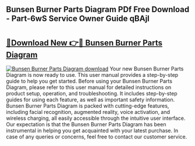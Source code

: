 ## Bunsen Burner Parts Diagram PDf Free Download - Part-6wS Service Owner Guide qBAjI

# <h2><a href="http://dfibvy.blite.top/?on=Bunsen+Burner+Parts+Diagram">🔗Download New 👉🔴 Bunsen Burner Parts Diagram</a></h2>

[![Bunsen Burner Parts Diagram download](https://i.imgur.com/lujVjoI.png)](http://dfibvy.blite.top/?on=Bunsen+Burner+Parts+Diagram)
Your new Bunsen Burner Parts Diagram is now ready to use. This user manual provides a step-by-step guide to help you get started. Before using your Bunsen Burner Parts Diagram, please refer to this user manual for detailed instructions on product setup, operation, and troubleshooting. It includes step-by-step guides for using each feature, as well as important safety information. Bunsen Burner Parts Diagram is packed with cutting-edge features, including facial recognition, augmented reality, voice activation, and wireless charging, all easily accessible through the intuitive user interface. Our expectation is that the Bunsen Burner Parts Diagram has been instrumental in helping you get acquainted with your latest purchase. In case of any queries or concerns, feel free to contact our customer service.
